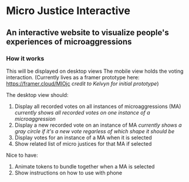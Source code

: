 # Micro Justice Interactive
## An interactive website to visualize people's experiences of microaggressions
### How it works

This will be displayed on desktop views
The mobile view holds the voting interaction.  (Currently lives as a framer prototype here: https://framer.cloud/MlOjc _credit to Kelvyn for initial prototype_)

The desktop view should:
1. Display all recorded votes on all instances of microaggressions (MA) _currently shows all recorded votes on one instance of a microaggression_
2. Display a new recorded vote on an instance of MA _currently shows a gray circle if it's a new vote regarless of which shape it should be_
3. Display votes for an instance of a MA when it is selected
4. Show related list of micro justices for that MA if selected

Nice to have:
1. Animate tokens to bundle together when a MA is selected
2. Show instructions on how to use with phone
